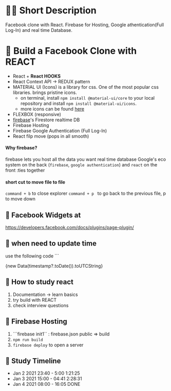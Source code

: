# 👩‍💻 Short Description

Facebook clone with React.
Firebase for Hosting, Google athentication(Full Log-In) and real time Database.


# 🌺 Build a Facebook Clone with REACT

* React + **React HOOKS**
* React Context API -> REDUX pattern 
* MATERIAL UI (Icons)
is a library for css. One of the most popular css libraries. brings pristine icons.
    * on terminal, install ```npm install @material-ui/core``` to your local repository and install ```npm install @material-ui/icons```.
    * more icons can be found [here](https://material-ui.com/components/material-icons/)
* FLEXBOX (responsive)
* [firebase](https://console.firebase.google.com/)'s Firestore realtime DB 
* Firebase Hosting
* Firebase Google Authentication (Full Log-In)
* React filp move (pops in all smooth)

#### Why firebase? 

firebase lets you host all the data you want
real time database 
Google's eco system on the back (```firebase```, ```google authentication```) and ```react``` on the front :ties together


#### short cut to move file to file

```command + b``` to close explorer
```command + p ``` to go back to the previous file, p to move down

## 📕 Facebook Widgets at

https://developers.facebook.com/docs/plugins/page-plugin/

## 📗 when need to update time

use the following code ```<p>{new Data(timestamp?.toDate()).toUTCString}</p>

## 📘 How to study react
1. Documentation -> learn basics
2. try build with REACT 
3. check interview questions  


## 📒 Firebase Hosting

1. ```firebase init1`` : firebase.json public => build
2. ```npm run build```
3. ```firebase deploy``` to open a server


## 📙 Study Timeline

* Jan 2 2021 23:40 - 5:00 1:21:25
* Jan 3 2021 15:00 - 04:41 2:28:31    
* Jan 4 2021 08:00 - 16:05 DONE

